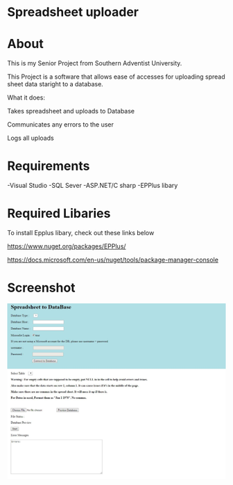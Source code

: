 # Spreadsheet uploader

# About
This is my Senior Project from Southern Adventist University.

This Project is a software that allows ease of accesses for uploading spread sheet data staright to a database. 



What it does:

  Takes spreadsheet and uploads to Database

  Communicates any errors to the user

  Logs all uploads

# Requirements
-Visual Studio
-SQL Sever
-ASP.NET/C sharp
-EPPlus libary


# Required Libaries
To install Epplus libary, check out these links below

https://www.nuget.org/packages/EPPlus/

https://docs.microsoft.com/en-us/nuget/tools/package-manager-console

# Screenshot
![Image description](https://github.com/gitbritt/SpreadSheet_To_DataBase/blob/master/spread_sheet_DB.JPG)
